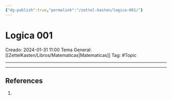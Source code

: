 ```yaml
---
{"dg-publish":true,"permalink":"/zettel-kasten/logica-001/"}
---
```



# Logica 001
Creado: 2024-01-31 11:00
Tema General: [[ZettelKasten/Libros/Matematicas\|Matematicas]]
Tag: #Topic 


___

___
## References
1.